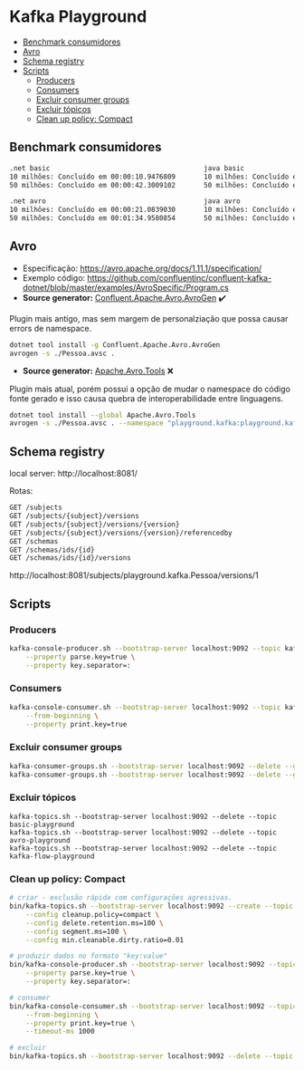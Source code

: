 # Kafka Playground

- [Benchmark consumidores](#benchmark-consumidores)
- [Avro](#avro)
- [Schema registry](#schema-registry)
- [Scripts](#scripts)
	- [Producers](#producers)
	- [Consumers](#consumers)
	- [Excluir consumer groups](#excluir-consumer-groups)
	- [Excluir tópicos](#excluir-tópicos)
	- [Clean up policy: Compact](#clean-up-policy-compact)

## Benchmark consumidores

```txt
.net basic                                      java basic
10 milhões: Concluído em 00:00:10.9476809       10 milhões: Concluído em 00:00:03. Millis: 3.100
50 milhões: Concluído em 00:00:42.3009102       50 milhões: Concluído em 00:00:14. Millis: 14.852

.net avro                                       java avro
10 milhões: Concluído em 00:00:21.0839030       10 milhões: Concluído em 00:00:09. Millis: 9.465
50 milhões: Concluído em 00:01:34.9580854       50 milhões: Concluído em 00:00:38. Millis: 38.270
```

## Avro

- Especificação: https://avro.apache.org/docs/1.11.1/specification/
- Exemplo código: https://github.com/confluentinc/confluent-kafka-dotnet/blob/master/examples/AvroSpecific/Program.cs
- **Source generator:** [Confluent.Apache.Avro.AvroGen](https://www.confluent.io/blog/decoupling-systems-with-apache-kafka-schema-registry-and-avro/) ✔️

Plugin mais antigo, mas sem margem de personalziação que possa causar errors de namespace.

```bash
dotnet tool install -g Confluent.Apache.Avro.AvroGen
avrogen -s ./Pessoa.avsc .
```

- **Source generator:**  [Apache.Avro.Tools](https://github.com/confluentinc/confluent-kafka-dotnet/tree/master/examples/AvroSpecific) ❌

Plugin mais atual, porém possui a opção de mudar o namespace do código fonte gerado e isso causa quebra de interoperabilidade entre linguagens.

```bash
dotnet tool install --global Apache.Avro.Tools
avrogen -s ./Pessoa.avsc . --namespace "playground.kafka:playground.kafka"
```

## Schema registry

local server: http://localhost:8081/

Rotas:

```txt
GET /subjects
GET /subjects/{subject}/versions
GET /subjects/{subject}/versions/{version}
GET /subjects/{subject}/versions/{version}/referencedby
GET /schemas
GET /schemas/ids/{id}
GET /schemas/ids/{id}/versions
```

http://localhost:8081/subjects/playground.kafka.Pessoa/versions/1

## Scripts

### Producers

```bash
kafka-console-producer.sh --bootstrap-server localhost:9092 --topic kafka-flow-playground \
	--property parse.key=true \
	--property key.separator=:
```

### Consumers

```bash
kafka-console-consumer.sh --bootstrap-server localhost:9092 --topic kafka-flow-playground \
	--from-beginning \
	--property print.key=true
```

### Excluir consumer groups

```bash
kafka-consumer-groups.sh --bootstrap-server localhost:9092 --delete --group dotnet-playground & \
kafka-consumer-groups.sh --bootstrap-server localhost:9092 --delete --group java-playground
```

### Excluir tópicos

```
kafka-topics.sh --bootstrap-server localhost:9092 --delete --topic basic-playground
kafka-topics.sh --bootstrap-server localhost:9092 --delete --topic avro-playground
kafka-topics.sh --bootstrap-server localhost:9092 --delete --topic kafka-flow-playground
```

### Clean up policy: Compact

```bash
# criar - exclusão rápida com configurações agressivas.
bin/kafka-topics.sh --bootstrap-server localhost:9092 --create --topic cadastros \
	--config cleanup.policy=compact \
	--config delete.retention.ms=100 \
	--config segment.ms=100 \
	--config min.cleanable.dirty.ratio=0.01

# produzir dados no formato "key:value"
bin/kafka-console-producer.sh --bootstrap-server localhost:9092 --topic cadastros \
	--property parse.key=true \
	--property key.separator=:

# consumer
bin/kafka-console-consumer.sh --bootstrap-server localhost:9092 --topic cadastros \
	--from-beginning \
	--property print.key=true \
	--timeout-ms 1000

# excluir
bin/kafka-topics.sh --bootstrap-server localhost:9092 --delete --topic cadastros
```